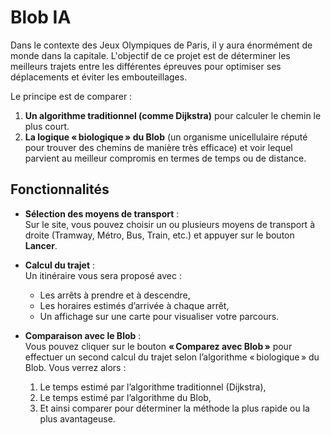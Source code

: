 # Blob IA

Dans le contexte des Jeux Olympiques de Paris, il y aura énormément de monde dans la capitale. L'objectif de ce projet est de déterminer les meilleurs trajets entre les différentes épreuves pour optimiser ses déplacements et éviter les embouteillages. 

Le principe est de comparer :

1. **Un algorithme traditionnel (comme Dijkstra)** pour calculer le chemin le plus court.  
2. **La logique « biologique » du Blob** (un organisme unicellulaire réputé pour trouver des chemins de manière très efficace) et voir lequel parvient au meilleur compromis en termes de temps ou de distance.

## Fonctionnalités

- **Sélection des moyens de transport** :  
  Sur le site, vous pouvez choisir un ou plusieurs moyens de transport à droite (Tramway, Métro, Bus, Train, etc.) et appuyer sur le bouton **Lancer**.
  
- **Calcul du trajet** :  
  Un itinéraire vous sera proposé avec :
  - Les arrêts à prendre et à descendre,
  - Les horaires estimés d’arrivée à chaque arrêt,
  - Un affichage sur une carte pour visualiser votre parcours.
  
- **Comparaison avec le Blob** :  
  Vous pouvez cliquer sur le bouton **« Comparez avec Blob »** pour effectuer un second calcul du trajet selon l’algorithme « biologique » du Blob. Vous verrez alors :
  1. Le temps estimé par l’algorithme traditionnel (Dijkstra),
  2. Le temps estimé par l’algorithme du Blob,
  3. Et ainsi comparer pour déterminer la méthode la plus rapide ou la plus avantageuse.
